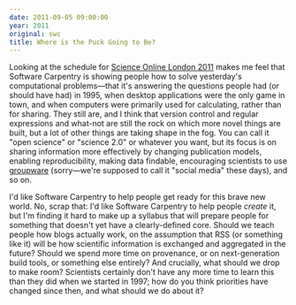 ```yaml
---
date: 2011-09-05 09:00:00
year: 2011
original: swc
title: Where is the Puck Going to Be?
---
```

<p>Looking at the schedule for <a href="http://www.scienceonlinelondon.org/">Science Online London 2011</a> makes me feel that Software Carpentry is showing people how to solve yesterday's computational problems&mdash;that it's answering the questions people had (or should have had) in 1995, when desktop applications were the only game in town, and when computers were primarily used for calculating, rather than for sharing. They still are, and I think that version control and regular expressions and what-not are still the rock on which more novel things are built, but a lot of other things are taking shape in the fog. You can call it "open science" or "science 2.0" or whatever you want, but its focus is on sharing information more effectively by changing publication models, enabling reproducibility, making data findable, encouraging scientists to use <a href="http://jonudell.net/GroupwareReport.html">groupware</a> (sorry&mdash;we're supposed to call it "social media" these days), and so on.</p>
<p>I'd like Software Carpentry to help people get ready for this brave new world. No, scrap that: I'd like Software Carpentry to help people <em>create</em> it, but I'm finding it hard to make up a syllabus that will prepare people for something that doesn't yet have a clearly-defined core. Should we teach people how blogs actually work, on the assumption that RSS (or something like it) will be how scientific information is exchanged and aggregated in the future? Should we spend more time on provenance, or on next-generation build tools, or something else entirely? And crucially, what should we drop to make room? Scientists certainly don't have any more time to learn this than they did when we started in 1997; how do you think priorities have changed since then, and what should we do about it?</p>
